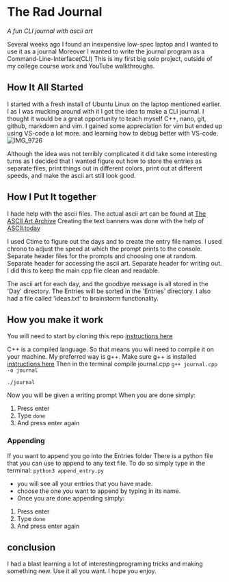 # The Rad Journal

*A fun CLI journal with ascii art* 

Several weeks ago I found an inexpensive low-spec laptop and I wanted to use it as a journal
Moreover I wanted to write the journal program as a Command-Line-Interface(CLI)
This is my first big solo project, outside of my college course work and YouTube walkthroughs.

## How It All Started
I started with a fresh install of Ubuntu Linux on the laptop mentioned earlier.
I as I was mucking around with it I got the idea to make a CLI journal.
I thought it would be a great opportunity to teach myself C++, nano, git, github, markdown and vim.
I gained some appreciation for vim but ended up using VS-code a lot more. and learning how to debug better with VS-code.
![IMG_9726](https://github.com/huntyGwell/the-rad-journal/assets/108026570/def3b418-1ec6-488c-a077-cc2656442aad)


Although the idea was not terribly complicated it did take some interesting turns as I decided that I wanted figure out how to store the entries as separate files, print things out in different colors, print out at different speeds, and make the ascii art still look good.

## How I Put It together
I hade help with the ascii files.
The actual ascii art can be found at [The ASCII Art Archive](https://www.asciiart.eu/)
Creating the text banners was done with the help of [ASCII.today](https://ascii.today/)

I used Ctime to figure out the days and to create the entry file names.
I used chrono to adjust the speed at which the prompt prints to the console.
Separate header files for the prompts and choosing one at random. 
Separate header for accessing the ascii art.
Separate header for writing out.
I did this to keep the main cpp file clean and readable.

The ascii art for each day, and the goodbye message is all stored in the 'Day' directory. 
The Entries will be sorted in the 'Entries' directory.
I also had a file called 'ideas.txt' to brainstorm functionality.

## How you make it work
You will need to start by cloning this repo [instructions here](https://docs.github.com/en/repositories/creating-and-managing-repositories/cloning-a-repository)

C++ is a compiled language. So that means you will need to compile it on your machine.
My preferred way is g++.
Make sure g++ is installed [instructions here](https://www3.cs.stonybrook.edu/~alee/g++/g++.html)
Then in the terminal compile journal.cpp
`g++ journal.cpp -o journal`

`./journal`

Now you will be given a writing prompt
When you are done simply:
1. Press enter
2. Type `done`
3. And press enter again

### Appending 
If you want to append you go into the Entries folder 
There is a python file that you can use to append to any text file.
To do so simply type in the terminal:
`python3 append_entry.py`
- you will see all your entries that you have made.
- choose the one you want to append by typing in its name.
- Once you are done appending simply:
1. Press enter
2. Type `done`
3. And press enter again



## conclusion 
I had a blast learning a lot of interestingprograming tricks and making something new.
Use it all you want.
I hope you enjoy.
